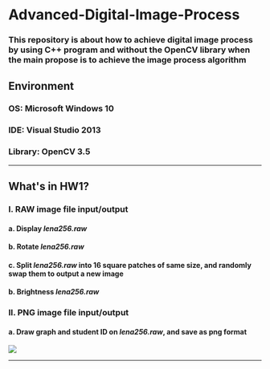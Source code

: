 # **Advanced-Digital-Image-Process**

### This repository is about how to achieve digital image process by using C++ program and without the OpenCV library when the main propose is to achieve the image process algorithm

## Environment
### OS:      Microsoft Windows 10
### IDE:     Visual Studio 2013
### Library: OpenCV 3.5

---

## What's in HW1?
### I.  RAW image file input/output
  #### a. Display *lena256.raw*
  #### b. Rotate *lena256.raw*
  #### c. Split *lena256.raw* into 16 square patches of same size, and randomly swap them to output a new image
  #### b. Brightness *lena256.raw*
### II. PNG image file input/output
  #### a. Draw graph and student ID on *lena256.raw*, and save as png format
  <img style="vertical-align:middle;" src="https://github.com/Cho1995/Advanced-Digital-Image-Process/blob/master/Markdown%20Photos/drawing%20graph.png"/>
  
---
